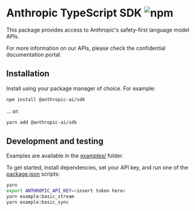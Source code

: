 # Anthropic TypeScript SDK ![npm](https://img.shields.io/npm/v/@anthropic-ai/sdk)

This package provides access to Anthropic's safety-first language model APIs.

For more information on our APIs, please check the confidential documentation portal.

## Installation

Install using your package manager of choice. For example:

```sh
npm install @anthropic-ai/sdk
```

… or:

```sh
yarn add @anthropic-ai/sdk
```

## Development and testing

Examples are available in the [examples/](examples/) folder.

To get started, install dependencies, set your API key, and run one of the [package.json](package.json) scripts:

```sh
yarn
export ANTHROPIC_API_KEY=<insert token here>
yarn example:basic_stream
yarn example:basic_sync
```
